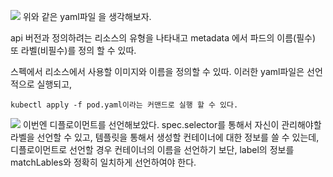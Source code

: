 ![](https://i.imgur.com/AP4oSyH.png)
위와 같은 yaml파일 을 생각해보자.

api 버전과 정의하려는 리소스의 유형을 나타내고 
metadata 에서 파드의 이름(필수) 또 라벨(비필수)를 정의 할 수 있따.

스펙에서 리소스에서 사용할 이미지와 이름을 정의할 수 있따.
이러한 yaml파일은 선언 적으로 실행되고,
```
kubectl apply -f pod.yaml이라는 커맨드로 실행 할 수 있다.
```

![](https://i.imgur.com/NLNLnLh.png)
이번엔 디플로이먼트를 선언해보았다.
spec.selector를 통해서 자신이 관리해야할 라벨을 선언할 수 있고,
템플릿을 통해서 생성할 컨테이너에 대한 정보를 쓸 수 있는데, 디플로이먼트로 선언할 경우 컨테이너의 이름을 선언하기 보단, label의 정보를 matchLables와 정확히 일치하게 선언하여야 한다.

